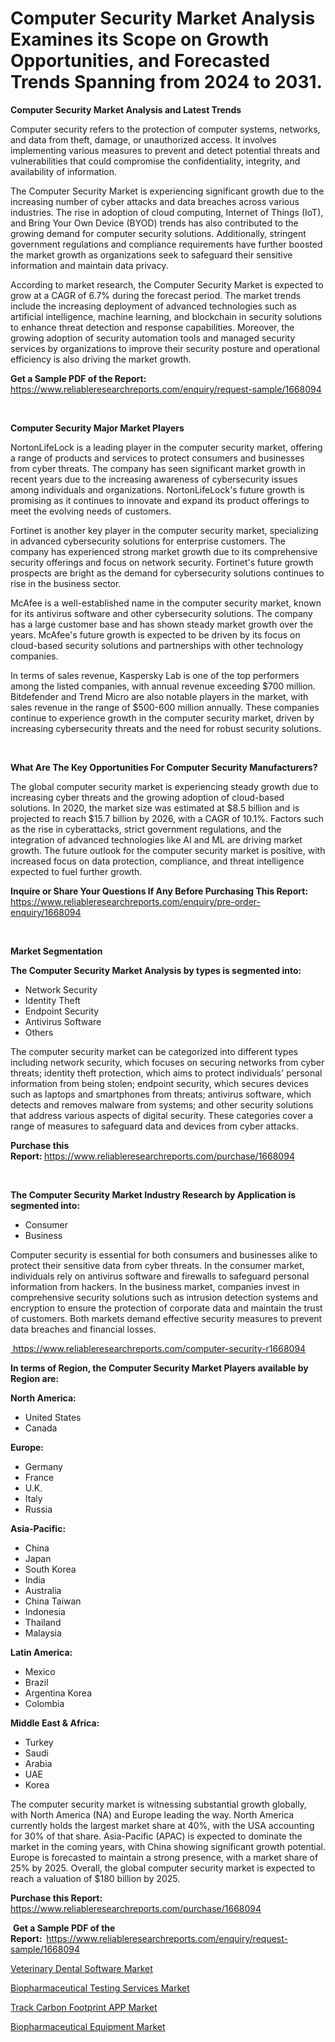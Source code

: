 <p><h1>Computer Security Market Analysis Examines its Scope on Growth Opportunities, and Forecasted Trends Spanning from 2024 to 2031.</h1></p><p><strong>Computer Security Market Analysis and Latest Trends</strong></p>
<p><p>Computer security refers to the protection of computer systems, networks, and data from theft, damage, or unauthorized access. It involves implementing various measures to prevent and detect potential threats and vulnerabilities that could compromise the confidentiality, integrity, and availability of information.</p><p>The Computer Security Market is experiencing significant growth due to the increasing number of cyber attacks and data breaches across various industries. The rise in adoption of cloud computing, Internet of Things (IoT), and Bring Your Own Device (BYOD) trends has also contributed to the growing demand for computer security solutions. Additionally, stringent government regulations and compliance requirements have further boosted the market growth as organizations seek to safeguard their sensitive information and maintain data privacy.</p><p>According to market research, the Computer Security Market is expected to grow at a CAGR of 6.7% during the forecast period. The market trends include the increasing deployment of advanced technologies such as artificial intelligence, machine learning, and blockchain in security solutions to enhance threat detection and response capabilities. Moreover, the growing adoption of security automation tools and managed security services by organizations to improve their security posture and operational efficiency is also driving the market growth.</p></p>
<p><strong>Get a Sample PDF of the Report:&nbsp;</strong> <a href="https://www.reliableresearchreports.com/enquiry/request-sample/1668094">https://www.reliableresearchreports.com/enquiry/request-sample/1668094</a></p>
<p>&nbsp;</p>
<p><strong>Computer Security Major Market Players</strong></p>
<p><p>NortonLifeLock is a leading player in the computer security market, offering a range of products and services to protect consumers and businesses from cyber threats. The company has seen significant market growth in recent years due to the increasing awareness of cybersecurity issues among individuals and organizations. NortonLifeLock's future growth is promising as it continues to innovate and expand its product offerings to meet the evolving needs of customers.</p><p>Fortinet is another key player in the computer security market, specializing in advanced cybersecurity solutions for enterprise customers. The company has experienced strong market growth due to its comprehensive security offerings and focus on network security. Fortinet's future growth prospects are bright as the demand for cybersecurity solutions continues to rise in the business sector.</p><p>McAfee is a well-established name in the computer security market, known for its antivirus software and other cybersecurity solutions. The company has a large customer base and has shown steady market growth over the years. McAfee's future growth is expected to be driven by its focus on cloud-based security solutions and partnerships with other technology companies.</p><p>In terms of sales revenue, Kaspersky Lab is one of the top performers among the listed companies, with annual revenue exceeding $700 million. Bitdefender and Trend Micro are also notable players in the market, with sales revenue in the range of $500-600 million annually. These companies continue to experience growth in the computer security market, driven by increasing cybersecurity threats and the need for robust security solutions.</p></p>
<p>&nbsp;</p>
<p><strong>What Are The Key Opportunities For Computer Security Manufacturers?</strong></p>
<p><p>The global computer security market is experiencing steady growth due to increasing cyber threats and the growing adoption of cloud-based solutions. In 2020, the market size was estimated at $8.5 billion and is projected to reach $15.7 billion by 2026, with a CAGR of 10.1%. Factors such as the rise in cyberattacks, strict government regulations, and the integration of advanced technologies like AI and ML are driving market growth. The future outlook for the computer security market is positive, with increased focus on data protection, compliance, and threat intelligence expected to fuel further growth.</p></p>
<p><strong>Inquire or Share Your Questions If Any Before Purchasing This Report:</strong> <a href="https://www.reliableresearchreports.com/enquiry/pre-order-enquiry/1668094">https://www.reliableresearchreports.com/enquiry/pre-order-enquiry/1668094</a></p>
<p>&nbsp;</p>
<p><strong>Market Segmentation</strong></p>
<p><strong>The Computer Security Market Analysis by types is segmented into:</strong></p>
<p><ul><li>Network Security</li><li>Identity Theft</li><li>Endpoint Security</li><li>Antivirus Software</li><li>Others</li></ul></p>
<p><p>The computer security market can be categorized into different types including network security, which focuses on securing networks from cyber threats; identity theft protection, which aims to protect individuals' personal information from being stolen; endpoint security, which secures devices such as laptops and smartphones from threats; antivirus software, which detects and removes malware from systems; and other security solutions that address various aspects of digital security. These categories cover a range of measures to safeguard data and devices from cyber attacks.</p></p>
<p><strong>Purchase this Report:&nbsp;</strong><a href="https://www.reliableresearchreports.com/purchase/1668094">https://www.reliableresearchreports.com/purchase/1668094</a></p>
<p>&nbsp;</p>
<p><strong>The Computer Security Market Industry Research by Application is segmented into:</strong></p>
<p><ul><li>Consumer</li><li>Business</li></ul></p>
<p><p>Computer security is essential for both consumers and businesses alike to protect their sensitive data from cyber threats. In the consumer market, individuals rely on antivirus software and firewalls to safeguard personal information from hackers. In the business market, companies invest in comprehensive security solutions such as intrusion detection systems and encryption to ensure the protection of corporate data and maintain the trust of customers. Both markets demand effective security measures to prevent data breaches and financial losses.</p></p>
<p><a href="https://www.reliableresearchreports.com/computer-security-r1668094">&nbsp;https://www.reliableresearchreports.com/computer-security-r1668094</a></p>
<p><strong>In terms of Region, the Computer Security Market Players available by Region are:</strong></p>
<p>
    <p> <strong> North America: </strong>
        <ul>
            <li>United States</li>
            <li>Canada</li>
        </ul>
        </p> 
    <p> <strong> Europe: </strong>
        <ul>
            <li>Germany</li>
            <li>France</li>
            <li>U.K.</li>
            <li>Italy</li>
            <li>Russia</li>
        </ul>
        </p> 
    <p> <strong> Asia-Pacific: </strong>
        <ul>
            <li>China</li>
            <li>Japan</li>
            <li>South Korea</li>
            <li>India</li>
            <li>Australia</li>
            <li>China Taiwan</li>
            <li>Indonesia</li>
            <li>Thailand</li>
            <li>Malaysia</li>
        </ul>
        </p> 
    <p> <strong> Latin America: </strong>
        <ul>
            <li>Mexico</li>
            <li>Brazil</li>
            <li>Argentina Korea</li>
            <li>Colombia</li>
        </ul>
        </p> 
    <p> <strong> Middle East & Africa: </strong>
        <ul>
            <li>Turkey</li>
            <li>Saudi</li>
            <li>Arabia</li>
            <li>UAE</li>
            <li>Korea</li>
        </ul>
    </p>
    </p>
<p><p>The computer security market is witnessing substantial growth globally, with North America (NA) and Europe leading the way. North America currently holds the largest market share at 40%, with the USA accounting for 30% of that share. Asia-Pacific (APAC) is expected to dominate the market in the coming years, with China showing significant growth potential. Europe is forecasted to maintain a strong presence, with a market share of 25% by 2025. Overall, the global computer security market is expected to reach a valuation of $180 billion by 2025.</p></p>
<p><strong>Purchase this Report: </strong><a href="https://www.reliableresearchreports.com/purchase/1668094">https://www.reliableresearchreports.com/purchase/1668094</a></p>
<p>&nbsp;<strong>Get a Sample PDF of the Report:&nbsp;&nbsp;</strong><a href="https://www.reliableresearchreports.com/enquiry/request-sample/1668094">https://www.reliableresearchreports.com/enquiry/request-sample/1668094</a></p>
<p><strong></strong></p>
<p><p><a href="https://www.linkedin.com/pulse/veterinary-dental-software-market-outlook-industry-overview-forecast-pmugf">Veterinary Dental Software Market</a></p><p><a href="https://github.com/juancolorado15/Market-Research-Report-List-2/blob/main/biopharmaceutical-testing-services-market.md">Biopharmaceutical Testing Services Market</a></p><p><a href="https://www.linkedin.com/pulse/track-carbon-footprint-app-market-analysis-sze-forecasted-qbxpf">Track Carbon Footprint APP Market</a></p><p><a href="https://github.com/mahnoor2003/Market-Research-Report-List-4/blob/main/biopharmaceutical-equipment-market.md">Biopharmaceutical Equipment Market</a></p></p>